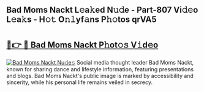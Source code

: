 ## Bad Moms Nackt L𝚎a𝚔ed N𝚞𝚍e - Part-807 Vi𝚍𝚎o L𝚎a𝚔s - H𝚘𝚝 O𝚗𝚕yf𝚊ns P𝚑𝚘tos qrVA5

# <h2><a href="http://kf45s2.oniu.top/?m=Bad+Moms+Nackt">🔗👉 🔴 Bad Moms Nackt P𝚑ot𝚘𝚜 V𝚒d𝚎o</a></h2>

[![Bad Moms Nackt Nu𝚍e𝚜](https://i.imgur.com/0qMVB7G.gif)](http://kf45s2.oniu.top/?m=Bad+Moms+Nackt)
Social media thought leader Bad Moms Nackt, known for sharing dance and lifestyle information, featuring presentations and blogs. Bad Moms Nackt's public image is marked by accessibility and sincerity, while his personal life remains veiled in secrecy.  
